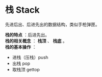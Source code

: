 # 栈 Stack

先进后出、后进先出的数据结构，类似手枪弹匣。  

**栈的特点** ：后进先出。  
**栈的相关概念** ： **栈顶** 、 **栈底** 。  
**栈的基本操作** ：
- 进栈（压栈）push
- 出栈 pop
- 取栈顶 gettop

